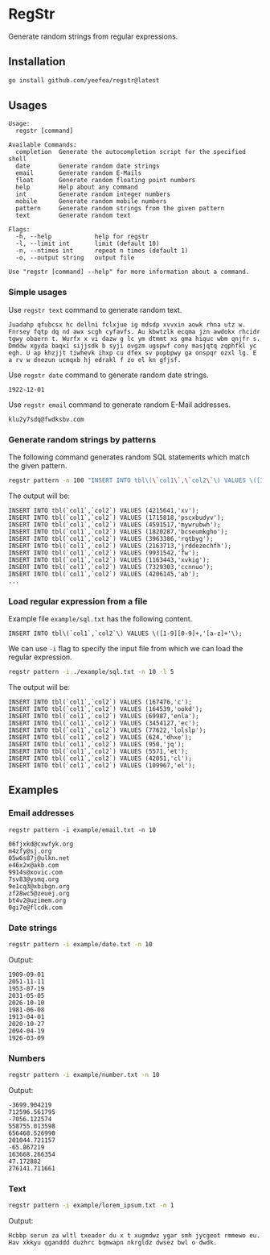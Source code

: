 # RegStr
Generate random strings from regular expressions.

## Installation

```bash
go install github.com/yeefea/regstr@latest
```

## Usages

```
Usage:
  regstr [command]

Available Commands:
  completion  Generate the autocompletion script for the specified shell
  date        Generate random date strings
  email       Generate random E-Mails
  float       Generate random floating point numbers
  help        Help about any command
  int         Generate random integer numbers
  mobile      Generate random mobile numbers
  pattern     Generate random strings from the given pattern
  text        Generate random text

Flags:
  -h, --help            help for regstr
  -l, --limit int       limit (default 10)
  -n, --ntimes int      repeat n times (default 1)
  -o, --output string   output file

Use "regstr [command] --help" for more information about a command.
```

### Simple usages


Use `regstr text` command to generate random text.

```
Juadahp qfubcsx hc dellni fclxjue ig mdsdp xvvxin aowk rhna utz w. Fnrsey fqtp dq nd awx scgh cyfavfs. Au kbwtzlk ecqma jzn awdokx rhcidr tgwy obaern t. Wurfx x vi dazw g lc ym dtmmt xs gma hiquc wbm qnjfr s. Dmddw xgyda baqxi sijjsdk b syji ovgzm ugspwf cony masjqtq zqphfkl yc egh. U ap khzjjt tiwhevk ihxp cu dfex sv popbpwy ga onspqr ozxl lg. E a rv w dnezun ucmqxb hj edrakl f zo el kn gfjsf.
```

Use `regstr date` command to generate random date strings.

```
1922-12-01
```

Use `regstr email` command to generate random E-Mail addresses.

```
klu2y7sdq@fwdksbv.com
```

### Generate random strings by patterns

The following command generates random SQL statements which match the given pattern.

```bash
regstr pattern -n 100 "INSERT INTO tbl\(\`col1\`,\`col2\`\) VALUES \([1-9][0-9]{6},\'[a-z]+\'\);"
```

The output will be:

```
INSERT INTO tbl(`col1`,`col2`) VALUES (4215641,'xv');
INSERT INTO tbl(`col1`,`col2`) VALUES (1715818,'pscxbudyv');
INSERT INTO tbl(`col1`,`col2`) VALUES (4591517,'mywrubwh');
INSERT INTO tbl(`col1`,`col2`) VALUES (1820287,'bcseumkgho');
INSERT INTO tbl(`col1`,`col2`) VALUES (3963386,'rqtbyg');
INSERT INTO tbl(`col1`,`col2`) VALUES (2163713,'jrddezechfh');
INSERT INTO tbl(`col1`,`col2`) VALUES (9931542,'fw');
INSERT INTO tbl(`col1`,`col2`) VALUES (1163443,'xvkig');
INSERT INTO tbl(`col1`,`col2`) VALUES (7329303,'ccnnuo');
INSERT INTO tbl(`col1`,`col2`) VALUES (4206145,'ab');
...
```


### Load regular expression from a file

Example file `example/sql.txt` has the following content.

```
INSERT INTO tbl\(`col1`,`col2`\) VALUES \([1-9][0-9]+,'[a-z]+'\);
```

We can use `-i` flag to specify the input file from which we can load the regular expression.

```bash
regstr pattern -i ./example/sql.txt -n 10 -l 5    
```

The output will be:

```
INSERT INTO tbl(`col1`,`col2`) VALUES (167476,'c');
INSERT INTO tbl(`col1`,`col2`) VALUES (164539,'ookd');
INSERT INTO tbl(`col1`,`col2`) VALUES (69987,'enla');
INSERT INTO tbl(`col1`,`col2`) VALUES (3454127,'ec');
INSERT INTO tbl(`col1`,`col2`) VALUES (77622,'lolslp');
INSERT INTO tbl(`col1`,`col2`) VALUES (624,'dhxe');
INSERT INTO tbl(`col1`,`col2`) VALUES (950,'jq');
INSERT INTO tbl(`col1`,`col2`) VALUES (5571,'et');
INSERT INTO tbl(`col1`,`col2`) VALUES (42051,'cl');
INSERT INTO tbl(`col1`,`col2`) VALUES (109967,'el');
```


## Examples


### Email addresses


```base
regstr pattern -i example/email.txt -n 10
```



```
06fjxkd@cxwfyk.org
m4zfy@sj.org
05w6s87j@ulkn.net
e46x2x@akb.com
9914s@xovic.com
7sv83@ysmq.org
9e1cq3@xbibgn.org
zf28wc5@zeuej.org
bt4v2@uzimem.org
0gi7e@flcdk.com
```

### Date strings


```bash
regstr pattern -i example/date.txt -n 10
```

Output:

```
1909-09-01
2051-11-11
1953-07-19
2031-05-05
2026-10-10
1981-06-08
1913-04-01
2020-10-27
2094-04-19
1926-03-09
```

### Numbers

```bash
regstr pattern -i example/number.txt -n 10
```

Output:
```
-3699.904219
712596.561795
-7056.122574
558755.013598
656468.526990
201044.721157
-65.867219
163668.266354
47.172882
276141.711661
```


### Text

```bash
regstr pattern -i example/lorem_ipsum.txt -n 1 
```

Output:
```
Hcbbp serun za wltl txeador du x t xugmdwz ygar smh jycgeot rmmewo eu. Hav xkkyu qganddd duzhrc bqmwapn nkrgldz dwsez bwl o dwdk.
```
